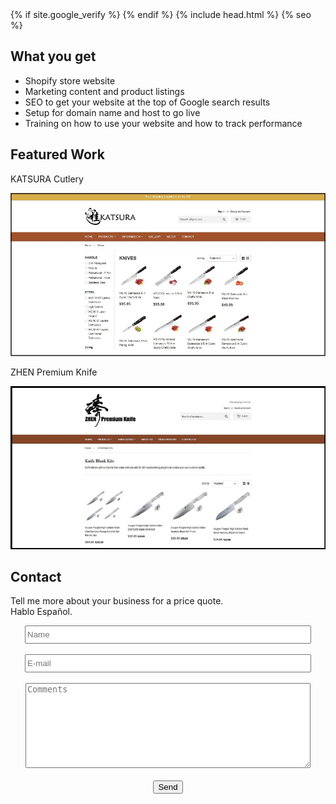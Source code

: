 <html>
	<head>
		{% if site.google_verify %}
   		 <meta name="google-site-verification" content="XYhbmGbQ4p9sRCQi3kY7yZHN7p3YPPcOQKZeFUg8EV0" />
		{% endif %}
    		{% include head.html %}
    		{% seo %}
	</head>
	<body>
		<h2>What you get</h2>
		<p>
		<ul>
			<li>Shopify store website</li>
			<li>Marketing content and product listings</li>
			<li>SEO to get your website at the top of Google search results</li>
			<li>Setup for domain name and host to go live</li>
			<li>Training on how to use your website and how to track performance</li>
		</ul></p>
		<h2>Featured Work</h2>
		<p>KATSURA Cutlery</p>
		<p><a href="http://www.katsuracutlery.com" target="_blank" rel="noopener"><img class="aligncenter size-full wp-image-35" 		src="images/shopify_katsura.jpg"/></a></p>
		<p>ZHEN Premium Knife</p>
		<p><a href="http://www.zhenpremiumknife.com" target="_blank" rel="noopener"><img class="aligncenter size-full wp-image-35" 			src="images/shopify_zhen.jpg"/></a></p>
		<h2>Contact</h2>
		<p>Tell me more about your business for a price quote. <br>Hablo Español.</p>
		<center><form method="POST" action="https://formspree.io/edwincheng097@gmail.com">
		<input type="text" name="name" placeholder="Name" style="height:23px; width:450px" maxlength="50"><br><br>	
    		<input type="email" name="email" placeholder="E-mail" style="height:23px; width:450px" maxlength="50"><br><br>
    		<textarea name="message" placeholder="Comments" style="height:130px; width:450px" maxlength="800"></textarea><br><br>
		<input type="hidden" name="_subject" value="wincheng.github.io" />
		<input type="text" name="_gotcha" style="display:none" />
		<button type="submit">Send</button>
		</form></center>
	</body>
	</html>
